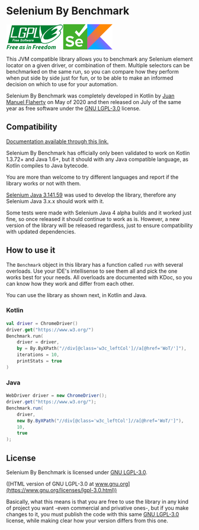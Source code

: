 # Selenium By Benchmark

![Lesser General Public License v3](assets/lgplv3-with-text-154x68.png)<a href="https://selenium.dev"><img src="./assets/selenium.png" height="68" alt="Selenium"/></a><a href="https://kotlinlang.org/"><img src="./assets/kotlin.png" height="68" alt="Kotlin"/></a>

This JVM compatible library allows you to benchmark any Selenium element locator on a given driver, or combination of them. Multiple selectors can be benchmarked on the same run, so you can compare how they perform when put side by side just for fun, or to be able to make an informed decision on which to use for your automation.

Selenium By Benchmark was completely developed in Kotlin by [Juan Manuel Flaherty](https://www.linkedin.com/in/juanmflaherty/) on May of 2020 and then released on July of the same year as free software under the [GNU LGPL-3.0](assets/lgpl-3.0.md) license.

## Compatibility
[Documentation available through this link.](https://jmflaherty.github.io/selenium-by-benchmark/docs/index.html)

Selenium By Benchmark has officially only been validated to work on Kotlin 1.3.72+ and Java 1.6+, but it should with any Java compatible language, as Kotlin compiles to Java bytecode.

You are more than welcome to try different languages and report if the library works or not with them.

[Selenium Java 3.141.59](https://search.maven.org/artifact/org.seleniumhq.selenium/selenium-java/3.141.59/jar) was used to develop the library, therefore any Selenium Java 3.x.x should work with it.

Some tests were made with Selenium Java 4 alpha builds and it worked just fine, so once released it should continue to work as is. However, a new version of the library will be released regardless, just to ensure compatibility with updated dependencies. 

## How to use it
The `Benchmark` object in this library has a function called `run` with several overloads. Use your IDE's intellisense to see them all and pick the one works best for your needs. All overloads are documented with KDoc, so you can know how they work and differ from each other.

You can use the library as shown next, in Kotlin and Java.

### Kotlin

```kotlin
val driver = ChromeDriver()
driver.get("https://www.w3.org/")
Benchmark.run(
    driver = driver,
    by = By.ByXPath("//div[@class='w3c_leftCol']//a[@href='WoT/']"),
    iterations = 10,
    printStats = true
)
```

### Java

```java
WebDriver driver = new ChromeDriver();
driver.get("https://www.w3.org/");
Benchmark.run(
    driver,
    new By.ByXPath("//div[@class='w3c_leftCol']//a[@href='WoT/']"),
    10,
    true
);
```

## License

Selenium By Benchmark is licensed under [GNU LGPL-3.0](assets/lgpl-3.0.md).

([HTML version of GNU LGPL-3.0 at www.gnu.org](https://www.gnu.org/licenses/lgpl-3.0.html))

Basically, what this means is that you are free to use the library in any kind of project you want -even commercial and privative ones-, but if you make changes to it, you must publish the code with this same [GNU LGPL-3.0](https://www.gnu.org/licenses/lgpl-3.0.html) license, while making clear how your version differs from this one.